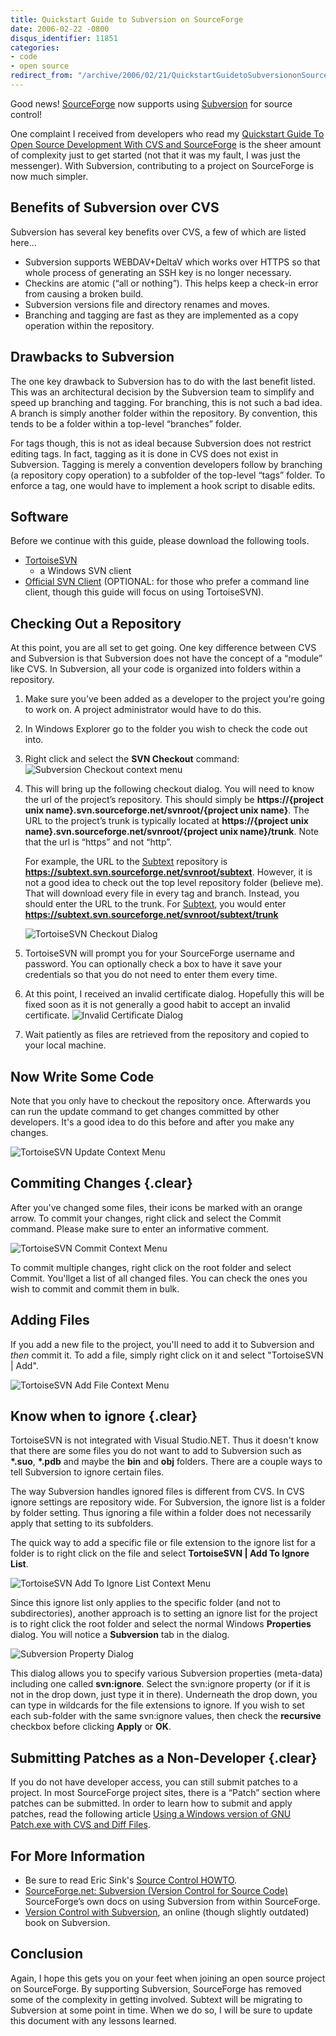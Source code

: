 ```yaml
---
title: Quickstart Guide to Subversion on SourceForge
date: 2006-02-22 -0800
disqus_identifier: 11851
categories:
- code
- open source
redirect_from: "/archive/2006/02/21/QuickstartGuidetoSubversiononSourceForge.aspx/"
---
```


Good news!
[SourceForge](http://sourceforge.net "SourceForge (new window)") now
supports using
[Subversion](http://subversion.tigris.org/ "Subversion Version Control (new window)")
for source control!

One complaint I received from developers who read my [Quickstart Guide
To Open Source Development With CVS and
SourceForge](https://haacked.com/archive/2005/05/12/QuickstartGuideToOpenSourceDevelopmentWithCVSAndSourceForge.aspx "Guide to using CVS with SourceForge (new window)")
is the sheer amount of complexity just to get started (not that it was
my fault, I was just the messenger). With Subversion, contributing to a
project on SourceForge is now much simpler.

Benefits of Subversion over CVS
-------------------------------

Subversion has several key benefits over CVS, a few of which are listed
here...

-   Subversion supports WEBDAV+DeltaV which works over HTTPS so that
    whole process of generating an SSH key is no longer necessary.
-   Checkins are atomic (“all or nothing”). This helps keep a check-in
    error from causing a broken build.
-   Subversion versions file and directory renames and moves.
-   Branching and tagging are fast as they are implemented as a copy
    operation within the repository.

Drawbacks to Subversion
-----------------------

The one key drawback to Subversion has to do with the last benefit
listed. This was an architectural decision by the Subversion team to
simplify and speed up branching and tagging. For branching, this is not
such a bad idea. A branch is simply another folder within the
repository. By convention, this tends to be a folder within a top-level
“branches” folder.

For tags though, this is not as ideal because Subversion does not
restrict editing tags. In fact, tagging as it is done in CVS does not
exist in Subversion. Tagging is merely a convention developers follow by
branching (a repository copy operation) to a subfolder of the top-level
“tags” folder. To enforce a tag, one would have to implement a hook
script to disable edits.

Software
--------

Before we continue with this guide, please download the following tools.

-   [TortoiseSVN](http://tortoisesvn.tigris.org/download.html "TortoiseSVN Download Page (new window)")
    - a Windows SVN client
-   [Official SVN
    Client](http://subversion.tigris.org/project_packages.html "Command Line SVN Client (new window)")
    (OPTIONAL: for those who prefer a command line client, though this
    guide will focus on using TortoiseSVN).

Checking Out a Repository
-------------------------

At this point, you are all set to get going. One key difference between
CVS and Subversion is that Subversion does not have the concept of a
“module” like CVS. In Subversion, all your code is organized into
folders within a repository.

1.  Make sure you’ve been added as a developer to the project you're
    going to work on. A project administrator would have to do this.
2.  In Windows Explorer go to the folder you wish to check the code out
    into.
3.  Right click and select the **SVN Checkout** command:
    ![Subversion Checkout context
    menu](https://haacked.com/images/TortoiseSvnCheckoutContext.png)
4.  This will bring up the following checkout dialog. You will need to
    know the url of the project’s repository. This should simply be
    **https://{project unix name}.svn.sourceforge.net/svnroot/{project
    unix name}**. The URL to the project’s trunk is typically located at
    **https://{project unix name}.svn.sourceforge.net/svnroot/{project
    unix name}/trunk**. Note that the url is “https” and not “http”.

    For example, the URL to the
    [Subtext](http://subtextproject.com/ "Subtext Project Website (new window)")
    repository is
    **https://subtext.svn.sourceforge.net/svnroot/subtext**. However, it
    is not a good idea to check out the top level repository folder
    (believe me). That will download every file in every tag and branch.
    Instead, you should enter the URL to the trunk. For
    [Subtext](http://subtextproject.com/ "Subtext Project Website (new window)"),
    you would enter
    **https://subtext.svn.sourceforge.net/svnroot/subtext/trunk**

    ![TortoiseSVN Checkout
    Dialog](https://haacked.com/images/TortoiseSVNCheckout.png)

5.  TortoiseSVN will prompt you for your SourceForge username and
    password. You can optionally check a box to have it save your
    credentials so that you do not need to enter them every time.
6.  At this point, I received an invalid certificate dialog. Hopefully
    this will be fixed soon as it is not generally a good habit to
    accept an invalid certificate.
    ![Invalid Certificate
    Dialog](https://haacked.com/images/InvalidCertificateDialog.png)
7.  Wait patiently as files are retrieved from the repository and copied
    to your local machine.

Now Write Some Code
-------------------

Note that you only have to checkout the repository once. Afterwards you
can run the update command to get changes committed by other developers.
It's a good idea to do this before and after you make any changes.

![TortoiseSVN Update Context
Menu](https://haacked.com/images/TortoiseSVNUpdateContextMenu.png)

Commiting Changes {.clear}
-----------------

After you've changed some files, their icons be marked with an orange
arrow. To commit your changes, right click and select the Commit
command. Please make sure to enter an informative comment.

![TortoiseSVN Commit Context
Menu](https://haacked.com/images/TortoiseSVNCommitContextMenu.png)

To commit multiple changes, right click on the root folder and select
Commit. You'llget a list of all changed files. You can check the ones
you wish to commit and commit them in bulk.

Adding Files
------------

If you add a new file to the project, you'll need to add it to
Subversion and *then* commit it. To add a file, simply right click on it
and select "TortoiseSVN | Add".

![TortoiseSVN Add File Context
Menu](https://haacked.com/images/TortoiseSVNAddFileContextMenu.png)

Know when to ignore {.clear}
-------------------

TortoiseSVN is not integrated with Visual Studio.NET. Thus it doesn't
know that there are some files you do not want to add to Subversion such
as **\*.suo**, **\*.pdb** and maybe the **bin** and **obj** folders.
There are a couple ways to tell Subversion to ignore certain files.

The way Subversion handles ignored files is different from CVS. In CVS
ignore settings are repository wide. For Subversion, the ignore list is
a folder by folder setting. Thus ignoring a file within a folder does
not necessarily apply that setting to its subfolders.

The quick way to add a specific file or file extension to the ignore
list for a folder is to right click on the file and select **TortoiseSVN
| Add To Ignore List**.

![TortoiseSVN Add To Ignore List Context
Menu](https://haacked.com/images/TortoiseSVNAddToIgnoreListContextMenu.png)

Since this ignore list only applies to the specific folder (and not to
subdirectories), another approach is to setting an ignore list for the
project is to right click the root folder and select the normal Windows
**Properties** dialog. You will notice a **Subversion** tab in the
dialog.

![Subversion Property
Dialog](https://haacked.com/images/SubversionFolderPropertyDialog.png)

This dialog allows you to specify various Subversion properties
(meta-data) including one called **svn:ignore**. Select the svn:ignore
property (or if it is not in the drop down, just type it in there).
Underneath the drop down, you can type in wildcards for the file
extensions to ignore. If you wish to set each sub-folder with the same
svn:ignore values, then check the **recursive** checkbox before clicking
**Apply** or **OK**.

Submitting Patches as a Non-Developer {.clear}
-------------------------------------

If you do not have developer access, you can still submit patches to a
project. In most SourceForge project sites, there is a “Patch” section
where patches can be submitted. In order to learn how to submit and
apply patches, read the following article [Using a Windows version of
GNU Patch.exe with CVS and Diff
Files](http://www.hanselman.com/blog/PermaLink,guid,b6603ac5-3464-490f-a557-62f56b7f5668.aspx "Creating Patches for CVS (new window)").

For More Information
--------------------

-   Be sure to read Eric Sink's [Source Control
    HOWTO](http://software.ericsink.com/scm/source_control.html "(new window)").
-   [SourceForge.net: Subversion (Version Control for Source
    Code)](http://sourceforge.net/docs/E09 "SourceForge's Subversion Docs (new window)")
    SourceForge’s own docs on using Subversion from within SourceForge.
-   [Version Control with
    Subversion](http://svnbook.red-bean.com/en/1.1/index.html "Version Control with Subversion (new window)"),
    an online (though slightly outdated) book on Subversion.

Conclusion
----------

Again, I hope this gets you on your feet when joining an open source
project on SourceForge. By supporting Subversion, SourceForge has
removed some of the complexity in getting involved. Subtext will be
migrating to Subversion at some point in time. When we do so, I will be
sure to update this document with any lessons learned.

